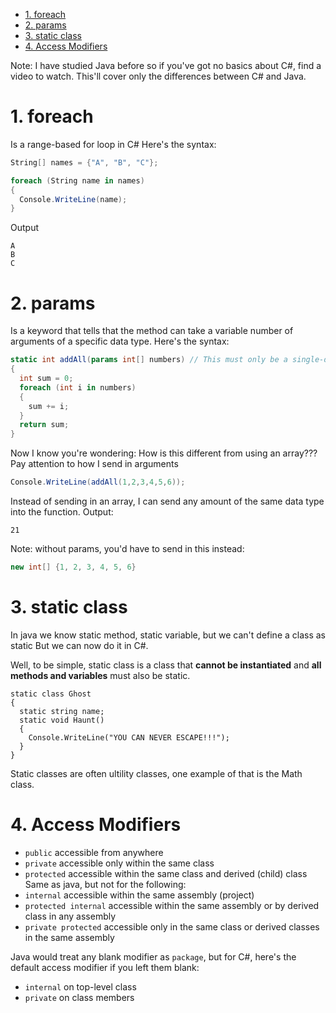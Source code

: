 - [1. foreach](#1-foreach)
- [2. params](#2-params)
- [3. static class](#3-static-class)
- [4. Access Modifiers](#4-access-modifiers)

Note: I have studied Java before so if you've got no basics about C#, find a video to watch. This'll cover only the differences between C# and Java.
# 1. foreach 
Is a range-based for loop in C# Here's the syntax:
```C#
String[] names = {"A", "B", "C"};

foreach (String name in names)
{
  Console.WriteLine(name);
}
```
Output
```
A
B
C
```
# 2. params
Is a keyword that tells that the method can take a variable number of arguments of a specific data type. Here's the syntax:
```C#
static int addAll(params int[] numbers) // This must only be a single-dimensional array
{
  int sum = 0;
  foreach (int i in numbers)
  {
    sum += i;
  }
  return sum;
}
```
Now I know you're wondering: How is this different from using an array???
Pay attention to how I send in arguments
```C#
Console.WriteLine(addAll(1,2,3,4,5,6));
```
Instead of sending in an array, I can send any amount of the same data type into the function.
Output:
```
21
```
Note: without params, you'd have to send in this instead:
```C#
new int[] {1, 2, 3, 4, 5, 6}
```
# 3. static class
In java we know static method, static variable, but we can't define a class as static  But we can now do it in C#.

Well, to be simple, static class is a class that **cannot be instantiated** and **all methods and variables** must also be static.

```
static class Ghost
{
  static string name;
  static void Haunt()
  {
    Console.WriteLine("YOU CAN NEVER ESCAPE!!!");
  }
}
```

Static classes are often ultility classes, one example of that is the Math class.
# 4. Access Modifiers
- `public` accessible from anywhere
- `private` accessible only within the same class
- `protected` accessible within the same class and derived (child) class
Same as java, but not for the following:
- `internal` accessible within the same assembly (project)
- `protected internal` accessible within the same assembly or by derived class in any assembly
- `private protected` accessible only in the same class or derived classes in the same assembly

Java would treat any blank modifier as `package`, but for C#, here's the default access modifier if you left them blank:
- `internal` on top-level class
- `private` on class members
